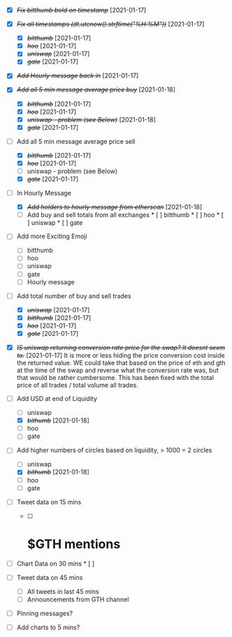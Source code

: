 * [X] ~~*Fix bitthumb bold on timestamp*~~ [2021-01-17]

* [X] ~~*Fix all timestamps (dt.utcnow().strftime("%H:%M"))*~~ [2021-01-17]
    * [X] ~~*bitthumb*~~ [2021-01-17]
    * [X] ~~*hoo*~~ [2021-01-17]
    * [X] ~~*uniswap*~~ [2021-01-17]
    * [X] ~~*gate*~~ [2021-01-17]

* [X] ~~*Add Hourly message back in*~~ [2021-01-17]

* [X] ~~*Add all 5 min message average price buy*~~ [2021-01-18]
    * [X] ~~*bitthumb*~~ [2021-01-17]
    * [X] ~~*hoo*~~ [2021-01-17]
    * [X] ~~*uniswap - problem (see Below)*~~ [2021-01-18]
    * [X] ~~*gate*~~ [2021-01-17]

* [ ] Add all 5 min message average price sell
    * [X] ~~*bitthumb*~~ [2021-01-17]
    * [X] ~~*hoo*~~ [2021-01-17]
    * [ ] uniswap - problem (see Below)
    * [X] ~~*gate*~~ [2021-01-17]

* [ ] In Hourly Message
    * [X] ~~*Add holders to hourly message from etherscan*~~ [2021-01-18]
    * [ ] Add buy and sell totals from all exchanges
            * [ ] bitthumb
            * [ ] hoo
            * [ ] uniswap
            * [ ] gate

* [ ] Add more Exciting Emoji
    * [ ] bitthumb
    * [ ] hoo
    * [ ] uniswap
    * [ ] gate
    * [ ] Hourly message

* [ ] Add total number of buy and sell trades 
    * [X] ~~*uniswap*~~ [2021-01-17]
    * [X] ~~*bitthumb*~~ [2021-01-17]
    * [X] ~~*hoo*~~ [2021-01-17]
    * [X] ~~*gate*~~ [2021-01-17]

* [X] ~~*IS uniswap returning conversion rate price for the swap? It doesnt seem to.*~~ [2021-01-17] 
        It is more or less hiding the price conversion cost inside the returned value. WE could take that based on the price of eth and gth at the time
        of the swap and reverse what the conversion rate was, but that would be rather cumbersome. 
        This has been fixed with the total price of all trades / total volume all trades.
* [ ] Add USD at end of Liquidity
    * [ ] uniswap
    * [X] ~~*bithumb*~~ [2021-01-18]
    * [ ] hoo
    * [ ] gate

* [ ] Add higher numbers of circles based on liquidity, > 1000 = 2 circles
    * [ ] uniswap
    * [X] ~~*bithumb*~~ [2021-01-18]
    * [ ] hoo
    * [ ] gate

* [ ] Tweet data on 15 mins 
    * [ ] # $GTH mentions 

* [ ] Chart Data on 30 mins
        * [ ] 
    
* [ ] Tweet data on 45 mins
    * [ ] All tweets in last 45 mins
    * [ ] Announcements from GTH channel

* [ ] Pinning messages? 

* [ ] Add charts to 5 mins? 

